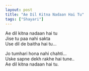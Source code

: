 ```yaml
---
layout: post
title: "Ae Dil Kitna Nadaan Hai Tu"
tags: ["Shayari"]
---
```


Ae dil kitna nadaan hai tu  
Jise tu paa nahi sakta  
Use dil de baitha hai tu...  
  
Jo tumhari hona nahi chahti...  
Uske sapne dekh rakhe hai tune..  
Ae dil kitna nadaan hai tu.  